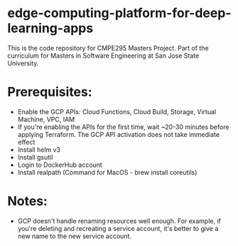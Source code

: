 # edge-computing-platform-for-deep-learning-apps
This is the code repository for CMPE295 Masters Project. Part of the curriculum for Masters in Software Engineering at San Jose State University.

# Prerequisites:
- Enable the GCP APIs: Cloud Functions, Cloud Build, Storage, Virtual Machine, VPC, IAM 
- If you're enabling the APIs for the first time, wait ~20-30 minutes before applying Terraform. The GCP API activation does not take immediate effect
- Install helm v3
- Install gsutil
- Login to DockerHub account
- Install realpath (Command for MacOS - brew install coreutils)

# Notes:
- GCP doesn't handle renaming resources well enough. For example, if you're deleting and recreating a service account, it's better to give a new name to the new service account.